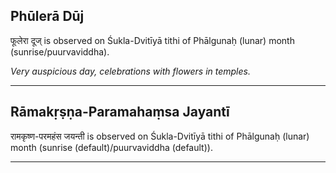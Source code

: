 ## Phūlerā Dūj
फूलेरा दूज् is observed on Śukla-Dvitīyā tithi of Phālgunaḥ (lunar) month (sunrise/puurvaviddha).

_Very auspicious day, celebrations with flowers in temples._

---
## Rāmakṛṣṇa-Paramahaṃsa Jayantī
रामकृष्ण-परमहंस जयन्ती is observed on Śukla-Dvitīyā tithi of Phālgunaḥ (lunar) month (sunrise (default)/puurvaviddha (default)).



---
